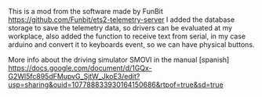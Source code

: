 This is a mod from the software made by FunBit
https://github.com/Funbit/ets2-telemetry-server
I added the database storage to save the telemetry data, so drivers can be evaluated at my workplace, also added the function to receive text from serial, in my case arduino and convert it to keyboards event, so we can have physical buttons.

More info about the driving simulator SMOVI in the manual [spanish]
https://docs.google.com/document/d/1GQx-G2Wl5fc895dFMupvG_SjtW_JkoE3/edit?usp=sharing&ouid=107788833930164150686&rtpof=true&sd=true
